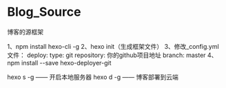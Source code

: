 # Blog_Source
 博客的源框架

1、npm install hexo-cli -g
2、hexo init（生成框架文件）
3、修改_config.yml文件：
	deploy:
  	    type: git
 	    repository: 你的github项目地址
  	    branch: master
4、npm install --save hexo-deployer-git

hexo s -g —— 开启本地服务器
hexo d -g —— 博客部署到云端
